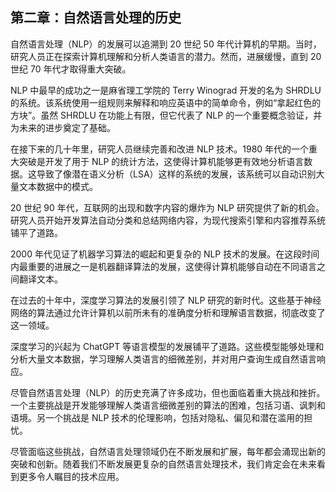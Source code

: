 ## 第二章：自然语言处理的历史

自然语言处理（NLP）的发展可以追溯到 20 世纪 50 年代计算机的早期。当时，研究人员正在探索计算机理解和分析人类语言的潜力。然而，进展缓慢，直到 20 世纪 70 年代才取得重大突破。

NLP 中最早的成功之一是麻省理工学院的 Terry Winograd 开发的名为 SHRDLU 的系统。该系统使用一组规则来解释和响应英语中的简单命令，例如“拿起红色的方块”。虽然 SHRDLU 在功能上有限，但它代表了 NLP 的一个重要概念验证，并为未来的进步奠定了基础。

在接下来的几十年里，研究人员继续完善和改进 NLP 技术。1980 年代的一个重大突破是开发了用于 NLP 的统计方法，这使得计算机能够更有效地分析语言数据。这导致了像潜在语义分析（LSA）这样的系统的发展，该系统可以自动识别大量文本数据中的模式。

20 世纪 90 年代，互联网的出现和数字内容的爆炸为 NLP 研究提供了新的机会。研究人员开始开发算法自动分类和总结网络内容，为现代搜索引擎和内容推荐系统铺平了道路。

2000 年代见证了机器学习算法的崛起和更复杂的 NLP 技术的发展。在这段时间内最重要的进展之一是机器翻译算法的发展，这使得计算机能够自动在不同语言之间翻译文本。

在过去的十年中，深度学习算法的发展引领了 NLP 研究的新时代。这些基于神经网络的算法通过允许计算机以前所未有的准确度分析和理解语言数据，彻底改变了这一领域。

深度学习的兴起为 ChatGPT 等语言模型的发展铺平了道路。这些模型能够处理和分析大量文本数据，学习理解人类语言的细微差别，并对用户查询生成自然语言响应。

尽管自然语言处理（NLP）的历史充满了许多成功，但也面临着重大挑战和挫折。一个主要挑战是开发能够理解人类语言细微差别的算法的困难，包括习语、讽刺和语境。另一个挑战是 NLP 技术的伦理影响，包括对隐私、偏见和潜在滥用的担忧。

尽管面临这些挑战，自然语言处理领域仍在不断发展和扩展，每年都会涌现出新的突破和创新。随着我们不断发展更复杂的自然语言处理技术，我们肯定会在未来看到更多令人瞩目的技术应用。
